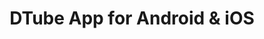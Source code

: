 ---
layout: post
title: "DTube App for Android & iOS"
description: "Content streaming app build with Flutter and available for Android and iOS. This app lets you access, share and download content on the video platform DTube easily and lets you customize it with even less effort. Written to give those who want a nice UI and some extra features on-the-go."
thumb_image: "documentation/sample-image.jpg"
tags: [flutter, steem, dtube]
github_url: "dtubeviewer"
---